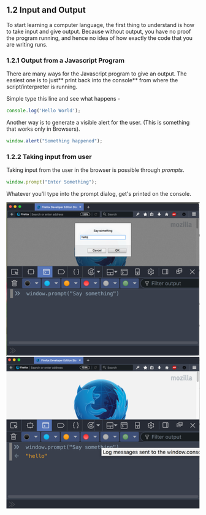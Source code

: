 ## 1.2 Input and Output

To start learning a computer language, the first thing to understand is how to take input and give output. Because without output, you have no proof the program running, and hence no idea of how exactly the code that you are writing runs.

### 1.2.1 Output from a Javascript Program

There are many ways for the Javascript program to give an output. The easiest one is to just** print back into the console** from where the script/interpreter is running.

Simple type this line and see what happens -

```js
console.log('Hello World');
```

Another way is to generate a visible alert for the user. \(This is something that works only in Browsers\).

```js
window.alert("Something happened");
```

### 1.2.2 Taking input from user

Taking input from the user in the browser is possible through _prompts_.

```js
window.prompt("Enter Something");
```

Whatever you'll type into the prompt dialog, get's printed on the console.

![](./01-2-input-1.png)
![](./01-2-input-2.png)

